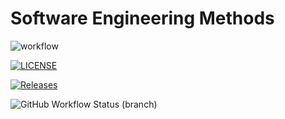 # Software Engineering Methods
![workflow](https://github.com/Hlyan-Pyae-40524301/Group1/actions/workflows/main.yml/badge.svg)

[![LICENSE](https://img.shields.io/github/license/Hlyan-Pyae-40524301/Group1.svg?style=flat-square)](https://github.com/Hlyan-Pyae-40524301/Group1/blob/master/LICENSE)

[![Releases](https://img.shields.io/github/release/Hlyan-Pyae-40524301/Group1/all.svg?style=flat-square)](https://github.com/Hlyan-Pyae-40524301/Group1/releases)

![GitHub Workflow Status (branch)](https://img.shields.io/github/actions/workflow/status/Hlyan-Pyae-40524301/sem/main.yml?branch=develop)